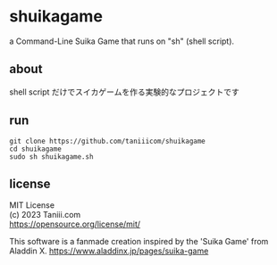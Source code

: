 # shuikagame
a Command-Line Suika Game that runs on "sh" (shell script).

## about
shell script だけでスイカゲームを作る実験的なプロジェクトです

## run
```
git clone https://github.com/taniiicom/shuikagame
cd shuikagame
sudo sh shuikagame.sh
```

## license
MIT License  
(c) 2023 Taniii.com  
https://opensource.org/license/mit/

This software is a fanmade creation inspired by the 'Suika Game' from Aladdin X.
https://www.aladdinx.jp/pages/suika-game

